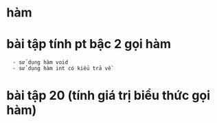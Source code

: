 # hàm
# bài tập tính pt bậc 2 gọi hàm 
      - sử dụng hàm void 
      - sử dụng hàm int có kiểu trả về 
# bài tập 20 (tính giá trị biểu thức gọi hàm)
